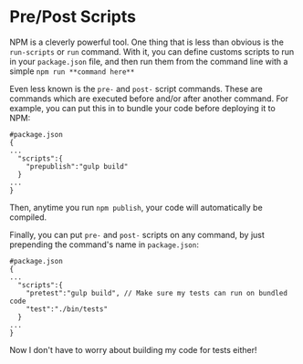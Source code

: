 # Pre/Post Scripts

NPM is a cleverly powerful tool. One thing that is less than obvious is the `run-scripts` or `run` command. With it, you can define customs scripts to run in your `package.json` file, and then run them from the command line with a simple `npm run **command here**`

Even less known is the `pre-` and `post-` script commands. These are commands which are executed before and/or after another command. For example, you can put this in to bundle your code before deploying it to NPM:

```
#package.json
{
...
  "scripts":{
    "prepublish":"gulp build"
  }
...
}
```

Then, anytime you run `npm publish`, your code will automatically be compiled.

Finally, you can put `pre-` and `post-` scripts on any command, by just prepending the command's name in `package.json`:

```
#package.json
{
...
  "scripts":{
    "pretest":"gulp build", // Make sure my tests can run on bundled code
    "test":"./bin/tests"
  }
...
}
```

Now I don't have to worry about building my code for tests either!

